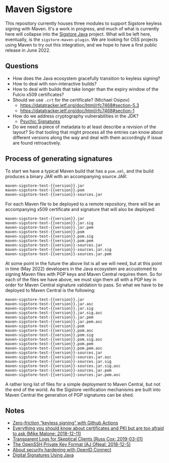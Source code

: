 # Maven Sigstore

This repository currently houses three modules to support Sigstore keyless signing with Maven. It's a work in progress, and much of what is currently here will collapse into the [Sigstore Java][1] project. What will be left here, eventually, is the `sigstore-maven-plugin`. We are looking for OSS projects using Maven to try out this integration, and we hope to have a first public release in June 2022.

## Questions

- How does the Java ecosystem gracefully transition to keyless signing?
- How to deal with non-interactive builds?
- How to deal with builds that take longer than the expiry window of the Fulcio x509 certificates?
- Should we use `.crt` for the certificate? (Michael Osipov)
  - https://datatracker.ietf.org/doc/html/rfc7468#section-5.3
  - https://datatracker.ietf.org/doc/html/rfc7468#section-1
- How do we address cryptography vulnerabilities in the JDK?
  - [Psychic Signatures](https://neilmadden.blog/2022/04/19/psychic-signatures-in-java)
- Do we need a piece of metadata to at least describe a revision of the layout? So that tooling that might process all the entries can know about different versions along the way and deal with them accordingly if issue are found retroactively.

## Process of generating signatures

To start we have a typical Maven build that has a `pom.xml`, and the build produces a binary JAR with an accompanying source JAR:

```
maven-sigstore-test-{{version}}.jar
maven-sigstore-test-{{version}}.pom
maven-sigstore-test-{{version}}-sources.jar
```

For each Maven file to be deployed to a remote repository, there will be an accompanying x509 certificate and signature that will also be deployed:

```
maven-sigstore-test-{{version}}.jar
maven-sigstore-test-{{version}}.jar.sig
maven-sigstore-test-{{version}}.jar.pem
maven-sigstore-test-{{version}}.pom
maven-sigstore-test-{{version}}.pom.sig
maven-sigstore-test-{{version}}.pom.pem
maven-sigstore-test-{{version}}-sources.jar
maven-sigstore-test-{{version}}-sources.jar.sig
maven-sigstore-test-{{version}}-sources.jar.pem
```

At some point in the future the above list is all we will need, but at this point in time (May 2022) developers in the Java ecosystem are accustomed to signing Maven files with PGP keys and Maven Central requires them. So for each of the files we have above, we must sign them all with a PGP key in order for Maven Central signature validation to pass. So what we have to be deployed to Maven Central is the following:

```
maven-sigstore-test-{{version}}.jar
maven-sigstore-test-{{version}}.jar.asc
maven-sigstore-test-{{version}}.jar.sig
maven-sigstore-test-{{version}}.jar.sig.asc
maven-sigstore-test-{{version}}.jar.pem
maven-sigstore-test-{{version}}.jar.pem.asc
maven-sigstore-test-{{version}}.pom
maven-sigstore-test-{{version}}.pom.asc
maven-sigstore-test-{{version}}.pom.sig
maven-sigstore-test-{{version}}.pom.sig.asc
maven-sigstore-test-{{version}}.pom.pem
maven-sigstore-test-{{version}}.pom.pem.asc
maven-sigstore-test-{{version}}-sources.jar
maven-sigstore-test-{{version}}-sources.jar.asc
maven-sigstore-test-{{version}}-sources.jar.sig
maven-sigstore-test-{{version}}-sources.jar.sig.asc
maven-sigstore-test-{{version}}-sources.jar.pem
maven-sigstore-test-{{version}}-sources.jar.pem.asc
```

A rather long list of files for a simple deployment to Maven Central, but not the end of the world. As the Sigstore verification mechanisms are built into Maven Central the generation of PGP signatures can be shed.

## Notes

- [Zero-friction “keyless signing” with Github Actions](https://blog.chainguard.dev/zero-friction-keyless-signing-with-github-actions/)
- [Everything you should know about certificates and PKI but are too afraid to ask (Mike Malone: 2018-12-11)](https://smallstep.com/blog/everything-pki/)
- [Transparent Logs for Skeptical Clients (Russ Cox: 2019-03-01)](https://research.swtch.com/tlog)
- [The OpenSSH Private Key Format (AJ ONeal: 2018-12-5)](https://coolaj86.com/articles/the-openssh-private-key-format/)
- [About security hardening with OpenID Connect](https://docs.github.com/en/actions/deployment/security-hardening-your-deployments/about-security-hardening-with-openid-connect)
- [Digital Signatures Using Java](https://www.veracode.com/blog/research/digital-signatures-using-java)

[1]: https://github.com/sigstore/sigstore-java

